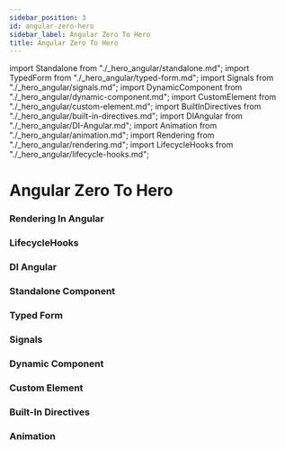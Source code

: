 ```yaml
---
sidebar_position: 3
id: angular-zero-hero
sidebar_label: Angular Zero To Hero
title: Angular Zero To Hero
---
```


import Standalone from "./_hero_angular/standalone.md";
import TypedForm from "./_hero_angular/typed-form.md";
import Signals from "./_hero_angular/signals.md";
import DynamicComponent from "./_hero_angular/dynamic-component.md";
import CustomElement from "./_hero_angular/custom-element.md";
import BuiltInDirectives from "./_hero_angular/built-in-directives.md";
import DIAngular from "./_hero_angular/DI-Angular.md";
import Animation from "./_hero_angular/animation.md";
import Rendering from "./_hero_angular/rendering.md";
import LifecycleHooks from "./_hero_angular/lifecycle-hooks.md";

# Angular Zero To Hero


### Rendering In Angular
<Rendering />

### LifecycleHooks
<LifecycleHooks />

### DI Angular
<DIAngular />

### Standalone Component
<Standalone />

### Typed Form
<TypedForm />

### Signals
<Signals />

### Dynamic Component
<DynamicComponent />

### Custom Element
<CustomElement />

### Built-In Directives
<BuiltInDirectives />

### Animation
<Animation />
